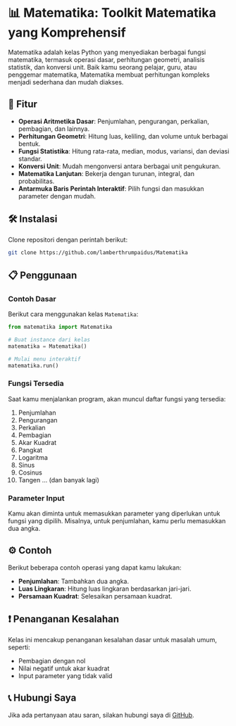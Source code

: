 # 📊 Matematika: Toolkit Matematika yang Komprehensif

Matematika adalah kelas Python yang menyediakan berbagai fungsi matematika, termasuk operasi dasar, perhitungan geometri, analisis statistik, dan konversi unit. Baik kamu seorang pelajar, guru, atau penggemar matematika, Matematika membuat perhitungan kompleks menjadi sederhana dan mudah diakses.

## 🚀 Fitur

- **Operasi Aritmetika Dasar**: Penjumlahan, pengurangan, perkalian, pembagian, dan lainnya.
- **Perhitungan Geometri**: Hitung luas, keliling, dan volume untuk berbagai bentuk.
- **Fungsi Statistika**: Hitung rata-rata, median, modus, variansi, dan deviasi standar.
- **Konversi Unit**: Mudah mengonversi antara berbagai unit pengukuran.
- **Matematika Lanjutan**: Bekerja dengan turunan, integral, dan probabilitas.
- **Antarmuka Baris Perintah Interaktif**: Pilih fungsi dan masukkan parameter dengan mudah.

## 🛠️ Instalasi

Clone repositori dengan perintah berikut:

```bash
git clone https://github.com/lamberthrumpaidus/Matematika
```

## 📋 Penggunaan

### Contoh Dasar

Berikut cara menggunakan kelas `Matematika`:

```python
from matematika import Matematika

# Buat instance dari kelas
matematika = Matematika()

# Mulai menu interaktif
matematika.run()
```

### Fungsi Tersedia

Saat kamu menjalankan program, akan muncul daftar fungsi yang tersedia:

1. Penjumlahan
2. Pengurangan
3. Perkalian
4. Pembagian
5. Akar Kuadrat
6. Pangkat
7. Logaritma
8. Sinus
9. Cosinus
10. Tangen
... (dan banyak lagi)

### Parameter Input

Kamu akan diminta untuk memasukkan parameter yang diperlukan untuk fungsi yang dipilih. Misalnya, untuk penjumlahan, kamu perlu memasukkan dua angka.

## ⚙️ Contoh

Berikut beberapa contoh operasi yang dapat kamu lakukan:

- **Penjumlahan**: Tambahkan dua angka.
- **Luas Lingkaran**: Hitung luas lingkaran berdasarkan jari-jari.
- **Persamaan Kuadrat**: Selesaikan persamaan kuadrat.

## ❗️ Penanganan Kesalahan

Kelas ini mencakup penanganan kesalahan dasar untuk masalah umum, seperti:
- Pembagian dengan nol
- Nilai negatif untuk akar kuadrat
- Input parameter yang tidak valid

## 📞 Hubungi Saya

Jika ada pertanyaan atau saran, silakan hubungi saya di [GitHub](https://github.com/lamberthrumpaidus).

